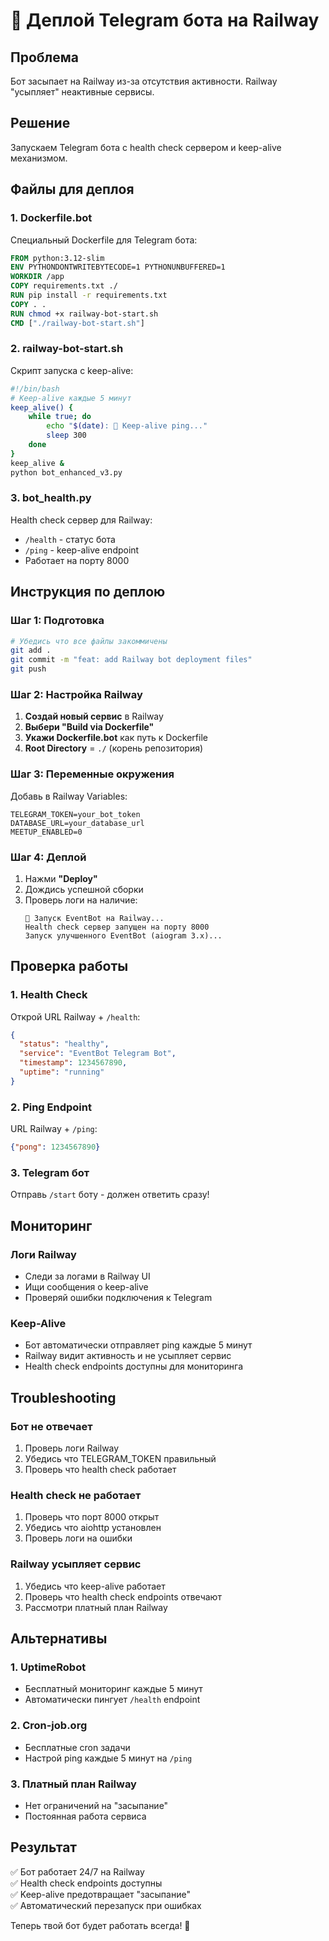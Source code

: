 # 🚀 Деплой Telegram бота на Railway

## Проблема
Бот засыпает на Railway из-за отсутствия активности. Railway "усыпляет" неактивные сервисы.

## Решение
Запускаем Telegram бота с health check сервером и keep-alive механизмом.

## Файлы для деплоя

### 1. Dockerfile.bot
Специальный Dockerfile для Telegram бота:
```dockerfile
FROM python:3.12-slim
ENV PYTHONDONTWRITEBYTECODE=1 PYTHONUNBUFFERED=1
WORKDIR /app
COPY requirements.txt ./
RUN pip install -r requirements.txt
COPY . .
RUN chmod +x railway-bot-start.sh
CMD ["./railway-bot-start.sh"]
```

### 2. railway-bot-start.sh
Скрипт запуска с keep-alive:
```bash
#!/bin/bash
# Keep-alive каждые 5 минут
keep_alive() {
    while true; do
        echo "$(date): 🔄 Keep-alive ping..."
        sleep 300
    done
}
keep_alive &
python bot_enhanced_v3.py
```

### 3. bot_health.py
Health check сервер для Railway:
- `/health` - статус бота
- `/ping` - keep-alive endpoint
- Работает на порту 8000

## Инструкция по деплою

### Шаг 1: Подготовка
```bash
# Убедись что все файлы закоммичены
git add .
git commit -m "feat: add Railway bot deployment files"
git push
```

### Шаг 2: Настройка Railway
1. **Создай новый сервис** в Railway
2. **Выбери "Build via Dockerfile"**
3. **Укажи Dockerfile.bot** как путь к Dockerfile
4. **Root Directory** = `./` (корень репозитория)

### Шаг 3: Переменные окружения
Добавь в Railway Variables:
```
TELEGRAM_TOKEN=your_bot_token
DATABASE_URL=your_database_url
MEETUP_ENABLED=0
```

### Шаг 4: Деплой
1. Нажми **"Deploy"**
2. Дождись успешной сборки
3. Проверь логи на наличие:
   ```
   🚀 Запуск EventBot на Railway...
   Health check сервер запущен на порту 8000
   Запуск улучшенного EventBot (aiogram 3.x)...
   ```

## Проверка работы

### 1. Health Check
Открой URL Railway + `/health`:
```json
{
  "status": "healthy",
  "service": "EventBot Telegram Bot",
  "timestamp": 1234567890,
  "uptime": "running"
}
```

### 2. Ping Endpoint
URL Railway + `/ping`:
```json
{"pong": 1234567890}
```

### 3. Telegram бот
Отправь `/start` боту - должен ответить сразу!

## Мониторинг

### Логи Railway
- Следи за логами в Railway UI
- Ищи сообщения о keep-alive
- Проверяй ошибки подключения к Telegram

### Keep-Alive
- Бот автоматически отправляет ping каждые 5 минут
- Railway видит активность и не усыпляет сервис
- Health check endpoints доступны для мониторинга

## Troubleshooting

### Бот не отвечает
1. Проверь логи Railway
2. Убедись что TELEGRAM_TOKEN правильный
3. Проверь что health check работает

### Health check не работает
1. Проверь что порт 8000 открыт
2. Убедись что aiohttp установлен
3. Проверь логи на ошибки

### Railway усыпляет сервис
1. Убедись что keep-alive работает
2. Проверь что health check endpoints отвечают
3. Рассмотри платный план Railway

## Альтернативы

### 1. UptimeRobot
- Бесплатный мониторинг каждые 5 минут
- Автоматически пингует `/health` endpoint

### 2. Cron-job.org
- Бесплатные cron задачи
- Настрой ping каждые 5 минут на `/ping`

### 3. Платный план Railway
- Нет ограничений на "засыпание"
- Постоянная работа сервиса

## Результат
✅ Бот работает 24/7 на Railway  
✅ Health check endpoints доступны  
✅ Keep-alive предотвращает "засыпание"  
✅ Автоматический перезапуск при ошибках  

Теперь твой бот будет работать всегда! 🎉
